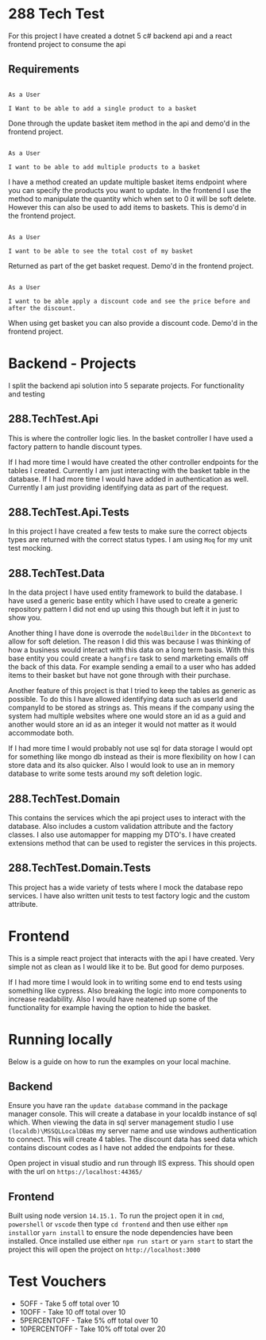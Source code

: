 
# 288 Tech Test

For this project I have created a dotnet 5 c# backend api and a react frontend project to consume the api

 ## Requirements

```

As a User

I Want to be able to add a single product to a basket

```

Done through the update basket item method in the api and demo'd in the frontend project.

  

```

As a User

I want to be able to add multiple products to a basket

```

I have a method created an update multiple basket items endpoint where you can specify the products you want to update. In the frontend I use the method to manipulate the quantity which when set to 0 it will be soft delete. However this can also be used to add items to baskets. This is demo'd in the frontend project.

  

```

As a User

I want to be able to see the total cost of my basket

```

Returned as part of the get basket request. Demo'd in the frontend project.

  

```

As a User

I want to be able apply a discount code and see the price before and after the discount.

```

When using get basket you can also provide a discount code. Demo'd in the frontend project.

  

# Backend - Projects

I split the backend api solution into 5 separate projects. For functionality and testing

  

## 288.TechTest.Api

This is where the controller logic lies. In the basket controller I have used a factory pattern to handle discount types.

  

If I had more time I would have created the other controller endpoints for the tables I created. Currently I am just interacting with the basket table in the database. If I had more time I would have added in authentication as well. Currently I am just providing identifying data as part of the request.

  

## 288.TechTest.Api.Tests

In this project I have created a few tests to make sure the correct objects types are returned with the correct status types. I am using `Moq` for my unit test mocking.

  

## 288.TechTest.Data

In the data project I have used entity framework to build the database. I have used a generic base entity which I have used to create a generic repository pattern I did not end up using this though but left it in just to show you.

  

Another thing I have done is overrode the `modelBuilder` in the `DbContext` to allow for soft deletion. The reason I did this was because I was thinking of how a business would interact with this data on a long term basis. With this base entity you could create a `hangfire` task to send marketing emails off the back of this data. For example sending a email to a user who has added items to their basket but have not gone through with their purchase.

  

Another feature of this project is that I tried to keep the tables as generic as possible. To do this I have allowed identifying data such as userId and companyId to be stored as strings as. This means if the company using the system had multiple websites where one would store an id as a guid and another would store an id as an integer it would not matter as it would accommodate both.

  

If I had more time I would probably not use sql for data storage I would opt for something like mongo db instead as their is more flexibility on how I can store data and its also quicker. Also I would look to use an in memory database to write some tests around my soft deletion logic.

  
  

## 288.TechTest.Domain

  

This contains the services which the api project uses to interact with the database. Also includes a custom validation attribute and the factory classes. I also use automapper for mapping my DTO's. I have created extensions method that can be used to register the services in this projects.

  

## 288.TechTest.Domain.Tests

  

This project has a wide variety of tests where I mock the database repo services. I have also written unit tests to test factory logic and the custom attribute.

  

# Frontend

  

This is a simple react project that interacts with the api I have created. Very simple not as clean as I would like it to be. But good for demo purposes.

  

If I had more time I would look in to writing some end to end tests using something like cypress. Also breaking the logic into more components to increase readability. Also I would have neatened up some of the functionality for example having the option to hide the basket.

  
  

# Running locally

Below is a guide on how to run the examples on your local machine.

  

## Backend

Ensure you have ran the `update database` command in the package manager console. This will create a database in your localdb instance of sql which. When viewing the data in sql server management studio I use `(localdb)\MSSQLLocalDB`as my server name and use windows authentication to connect. This will create 4 tables. The discount data has seed data which contains discount codes as I have not added the endpoints for these.

  

Open project in visual studio and run through IIS express. This should open with the url on `https://localhost:44365/`

  

## Frontend

Built using node version `14.15.1.` To run the project open it in `cmd`, `powershell` or `vscode` then type `cd frontend` and then use either `npm install`or `yarn install` to ensure the node dependencies have been installed. Once installed use either `npm run start` or `yarn start` to start the project this will open the project on `http://localhost:3000`

# Test Vouchers

- 5OFF - Take 5 off total over 10
- 10OFF - Take 10 off total over 10
- 5PERCENTOFF - Take 5% off total over 10
- 10PERCENTOFF - Take 10% off total over 20